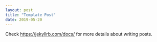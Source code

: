 ```yaml
---
layout: post
title: "Template Post"
date: 2019-05-20
---
```


Check https://jekyllrb.com/docs/ for more details about writing posts.
